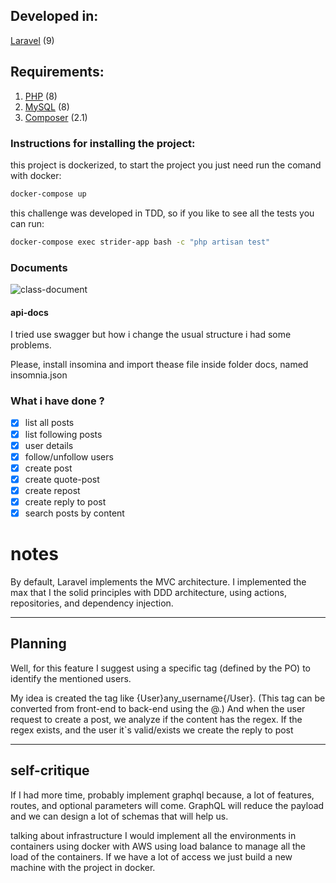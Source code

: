 ## Developed in:
[Laravel](https://laravel.com/docs/9.x) (9)

## Requirements:
1. [PHP](https://www.php.net/) (8)
2. [MySQL](https://www.mysql.com) (8)
3. [Composer](https://getcomposer.org/) (2.1)

### Instructions for installing the project:

this project is dockerized, to start the project you just need run the comand with docker:

```sh
docker-compose up
```

this challenge was developed in TDD, so if you like to see all the tests you can run:

```bash
docker-compose exec strider-app bash -c "php artisan test"
```
### Documents

![class-document](https://user-images.githubusercontent.com/31326015/153693644-ba663651-4bcb-4bbd-bfb2-2a8a7901c4ca.png)

#### api-docs

I tried use swagger but how i change the usual structure i had some problems.

Please, install insomina and import thease file inside folder docs, named insomnia.json

### What i have done ?

- [x] list all posts
- [x] list following posts
- [x] user details
- [x] follow/unfollow users
- [x] create post
- [x] create quote-post
- [x] create repost
- [x] create reply to post
- [x] search posts by content

# notes

By default, Laravel implements the MVC architecture. I implemented the max that I the solid principles with DDD architecture, using actions, repositories, and dependency injection.

------
## Planning

Well, for this feature I suggest using a specific tag (defined by the PO) to identify the mentioned users.

My idea is created the tag like {User}any_username{/User}. (This tag can be converted from front-end to back-end using the @.)
And when the user request to create a post, we analyze if the content has the regex. If the regex exists, and the user it`s valid/exists we create the reply to post

------
## self-critique
If I had more time, probably implement graphql because,   a lot of features, routes, and optional parameters will come. GraphQL will reduce the payload and we can design a lot of schemas that will help us.

talking about infrastructure I would implement all the environments in containers using docker with AWS using load balance to manage all the load of the containers. If we have a lot of access we just build a new machine with the project in docker.
